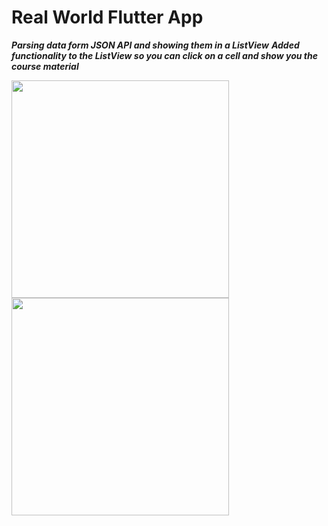 # Real World Flutter App

***Parsing data form JSON API and showing them in a ListView***
***Added functionality to the ListView so you can click on a cell and show you the course material***

<img src="https://pavlosnicolaoublog.files.wordpress.com/2018/05/screen-shot-2018-05-14-at-22-41-47.png" width="348"><img src="https://pavlosnicolaoublog.files.wordpress.com/2018/05/screen-shot-2018-05-14-at-22-42-01.png" width="348">
